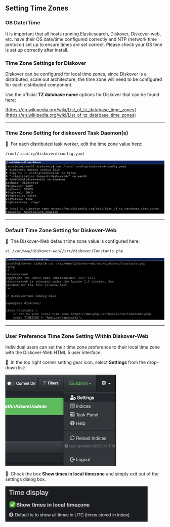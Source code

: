 
## Setting Time Zones


### OS Date/Time

It is important that all hosts running Elasticsearch, Diskover, Diskover-web, etc. have their OS date/time configured correctly and NTP (network time protocol) set up to ensure times are set correct. Please check your OS time is set up correctly after install.

### Time Zone Settings for Diskover

Diskover can be configured for local time zones, since Diskover is a distributed, scale out architecture, the time zone will need to be configured for each distributed component.

Use the official **TZ database name** options for Diskover that can be found here:

[https://en.wikipedia.org/wiki/List_of_tz_database_time_zones](https://en.wikipedia.org/wiki/List_of_tz_database_time_zones)

___
### Time Zone Setting for diskoverd Task Daemon(s)

🔴 &nbsp;For each distributed task worker, edit the time zone value here:
```
/root/.config/diskoverd/config.yaml
```

![Image: Time Zone Setting for Task Daemons](images/image_time_zone_task_worker_deamon_edit_time_zone_value.png)

___
### Default Time Zone Setting for Diskover-Web

🔴 &nbsp;The Diskover-Web default time zone value is configured here:
```
vi /var/www/diskover-web//src/diskover/Constants.php
```

![Image: Default Time Zone Setting for Diskover-Web](images/image_time_zone_diskover_web_time_zone_config.png)

___
### User Preference Time Zone Setting Within Diskover-Web

Individual users can set their time zone preference to their local time zone with the Diskover-Web HTML 5 user interface. 

🔴 &nbsp;In the top right corner setting gear icon, select **Settings** from the drop-down list:

<img src="images/image_diskover_app_settings_menu.png" width="350">

🔴 &nbsp;Check the box **Show times in local timezone** and simply exit out of the settings dialog box.

<img src="images/image_time_zone_local_timezone_selection.png" width="450">
